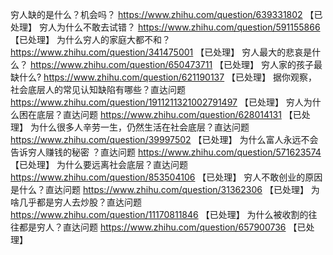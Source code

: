 穷人缺的是什么？机会吗？	https://www.zhihu.com/question/639331802 【已处理】
穷人为什么不敢去试错？	https://www.zhihu.com/question/591155866 【已处理】
为什么穷人的家庭大都不和？	https://www.zhihu.com/question/341475001 【已处理】
穷人最大的悲哀是什么？	https://www.zhihu.com/question/650473711 【已处理】
穷人家的孩子最缺什么?	https://www.zhihu.com/question/621190137 【已处理】
据你观察，社会底层人的常见认知缺陷有哪些？直达问题	https://www.zhihu.com/question/1911211321002791497 【已处理】
穷人为什么困在底层？直达问题	https://www.zhihu.com/question/628014131 【已处理】
为什么很多人辛劳一生，仍然生活在社会底层？直达问题	https://www.zhihu.com/question/39997502 【已处理】
为什么富人永远不会告诉穷人赚钱的秘密 ？直达问题	https://www.zhihu.com/question/571623574 【已处理】
为什么要远离社会底层？直达问题	https://www.zhihu.com/question/853504106 【已处理】
穷人不敢创业的原因是什么？直达问题	https://www.zhihu.com/question/31362306 【已处理】
为啥几乎都是穷人去炒股？直达问题	https://www.zhihu.com/question/11170811846 【已处理】
为什么被收割的往往都是穷人？直达问题	https://www.zhihu.com/question/657900736 【已处理】
